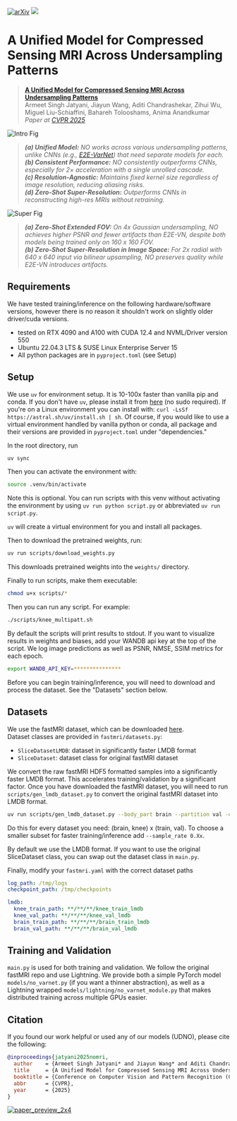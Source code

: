 [![arXiv](https://img.shields.io/badge/arXiv-2410.16290-b31b1b.svg?style=flat-square&logo=arxiv)](https://arxiv.org/abs/2410.16290)
[![](https://img.shields.io/badge/Blog-armeet.ca%2Fnomri-yellow?style=flat-square)](https://armeet.ca/nomri)

# A Unified Model for Compressed Sensing MRI Across Undersampling Patterns

> [**A Unified Model for Compressed Sensing MRI Across Undersampling Patterns**](https://arxiv.org/abs/2410.16290)  
> Armeet Singh Jatyani, Jiayun Wang, Aditi Chandrashekar, Zihui Wu, Miguel Liu-Schiaffini, Bahareh Tolooshams, Anima Anandkumar  
> *Paper at [CVPR 2025](https://cvpr.thecvf.com/Conferences/2025/AcceptedPapers)*
> 
![Intro Fig](https://github.com/user-attachments/assets/95b88f5e-c2a2-4adb-8945-88436b963ae8)

> _**(a) Unified Model:** NO works across various undersampling patterns, unlike CNNs (e.g., [E2E-VarNet](#)) that need separate models for each._ \
> _**(b) Consistent Performance:** NO consistently outperforms CNNs, especially for 2× acceleration with a single unrolled cascade._ \
> _**(c) Resolution-Agnostic:** Maintains fixed kernel size regardless of image resolution, reducing aliasing risks._ \
> _**(d) Zero-Shot Super-Resolution:** Outperforms CNNs in reconstructing high-res MRIs without retraining._

![Super Fig](https://github.com/user-attachments/assets/0e1dab7a-c5ab-440d-aad3-989d2ced525a)

> _**(a) Zero-Shot Extended FOV:** On 4x Gaussian undersampling, NO achieves higher PSNR and fewer artifacts than E2E-VN, despite both models being trained only on 160 x 160 FOV._ \
> _**(b) Zero-Shot Super-Resolution in Image Space:** For 2x radial with 640 x 640 input via bilinear upsampling, NO preserves quality while E2E-VN introduces artifacts._

## Requirements
We have tested training/inference on the following hardware/software versions, however there is no reason it shouldn't work on slightly older driver/cuda versions.
- tested on RTX 4090 and A100 with CUDA 12.4 and NVML/Driver version 550
- Ubuntu 22.04.3 LTS & SUSE Linux Enterprise Server 15
- All python packages are in `pyproject.toml` (see Setup)

## Setup

We use `uv` for environment setup. It is 10-100x faster than vanilla pip and conda. If you don't have `uv`, please install it from [here](https://docs.astral.sh/uv/getting-started/installation/) (no sudo required). If you're on a Linux environment you can install with: `curl -LsSf https://astral.sh/uv/install.sh | sh`. Of course, if you would like to use a virtual environment handled by vanilla python or conda, all package and their versions are provided in `pyproject.toml` under "dependencies."

In the root directory, run
```bash
uv sync
```

Then you can activate the environment with:
```bash
source .venv/bin/activate
```
Note this is optional. You can run scripts with this venv without activating the environment by using `uv run python script.py` or abbreviated `uv run script.py`.

 `uv` will create a virtual environment for you and install all packages.

Then to download the pretrained weights, run:
```bash
uv run scripts/download_weights.py
```
This downloads pretrained weights into the `weights/` directory.

Finally to run scripts, make them executable:
```bash
chmod u+x scripts/*
```

Then you can run any script. For example:
```bash
./scripts/knee_multipatt.sh
```

By default the scripts will print results to stdout. If you want to visualize results in 
weights and biases, add your WANDB api key at the top of the script. We log image predictions
as well as PSNR, NMSE, SSIM metrics for each epoch.
```bash
export WANDB_API_KEY=***************
```

Before you can begin training/inference, you will need to download and process the dataset. See the "Datasets" section below.

## Datasets

We use the fastMRI dataset, which can be downloaded [here](https://fastmri.med.nyu.edu/). \
Dataset classes are provided in `fastmri/datasets.py`:
- `SliceDatasetLMDB`: dataset in significantly faster LMDB format
- `SliceDataset`: dataset class for original fastMRI dataset

We convert the raw fastMRI HDF5 formatted samples into a significantly faster LMDB format.
This accelerates training/validation by a significant factor. Once you have downloaded the fastMRI dataset,
you will need to run `scripts/gen_lmdb_dataset.py` to convert the original fastMRI dataset into LMDB format.

```bash
uv run scripts/gen_lmdb_dataset.py --body_part brain --partition val -o /path/to/lmdb/dataset
```

Do this for every dataset you need: (brain, knee) x (train, val). To choose a smaller subset for faster training/inference add `--sample_rate 0.Xx`.

By default we use the LMDB format. If you want to use the original SliceDataset class, you can swap out the dataset class in `main.py`.

Finally, modify your `fastmri.yaml` with the correct dataset paths

```yaml
log_path: /tmp/logs
checkpoint_path: /tmp/checkpoints

lmdb:
  knee_train_path: **/**/**/knee_train_lmdb
  knee_val_path: **/**/**/knee_val_lmdb
  brain_train_path: **/**/**/brain_train_lmdb
  brain_val_path: **/**/**/brain_val_lmdb
```

## Training and Validation

`main.py` is used for both training and validation. We follow the original fastMRI repo
and use Lightning. We provide both a simple PyTorch model `models/no_varnet.py` (if you want
a thinner abstraction), as well as a Lightning wrapped `models/lightning/no_varnet_module.py` that
makes distributed training across multiple GPUs easier.

## Citation

If you found our work helpful or used any of our models (UDNO), please cite the following:
```bibtex
@inproceedings{jatyani2025nomri,
  author    = {Armeet Singh Jatyani* and Jiayun Wang* and Aditi Chandrashekar and Zihui Wu and Miguel Liu-Schiaffini and Bahareh Tolooshams and Anima Anandkumar},
  title     = {A Unified Model for Compressed Sensing MRI Across Undersampling Patterns},
  booktitle = {Conference on Computer Vision and Pattern Recognition (CVPR) Proceedings},
  abbr      = {CVPR},
  year      = {2025}
}
```

[![paper_preview_2x4](https://github.com/user-attachments/assets/95dd93f0-a6dd-4366-b9f8-e020b3382fbb)](https://arxiv.org/abs/2410.16290)

